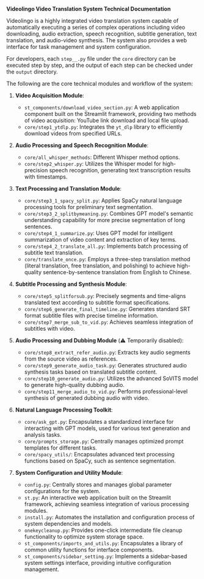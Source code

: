 **Videolingo Video Translation System Technical Documentation**

Videolingo is a highly integrated video translation system capable of automatically executing a series of complex operations including video downloading, audio extraction, speech recognition, subtitle generation, text translation, and audio-video synthesis. The system also provides a web interface for task management and system configuration.

For developers, each `step__.py` file under the `core` directory can be executed step by step, and the output of each step can be checked under the `output` directory.

The following are the core technical modules and workflow of the system:

1. **Video Acquisition Module**: 
   - `st_components/download_video_section.py`: A web application component built on the Streamlit framework, providing two methods of video acquisition: YouTube link download and local file upload.
   - `core/step1_ytdlp.py`: Integrates the `yt_dlp` library to efficiently download videos from specified URLs.

2. **Audio Processing and Speech Recognition Module**: 
   - `core/all_whisper_methods`: Different Whisper method options.
   - `core/step2_whisper.py`: Utilizes the Whisper model for high-precision speech recognition, generating text transcription results with timestamps.

3. **Text Processing and Translation Module**: 
   - `core/step3_1_spacy_split.py`: Applies SpaCy natural language processing tools for preliminary text segmentation.
   - `core/step3_2_splitbymeaning.py`: Combines GPT model's semantic understanding capability for more precise segmentation of long sentences. 
   - `core/step4_1_summarize.py`: Uses GPT model for intelligent summarization of video content and extraction of key terms.
   - `core/step4_2_translate_all.py`: Implements batch processing of subtitle text translation.
   - `core/translate_once.py`: Employs a three-step translation method (literal translation, free translation, and polishing) to achieve high-quality sentence-by-sentence translation from English to Chinese.

4. **Subtitle Processing and Synthesis Module**:
   - `core/step5_splitforsub.py`: Precisely segments and time-aligns translated text according to subtitle format specifications. 
   - `core/step6_generate_final_timeline.py`: Generates standard SRT format subtitle files with precise timeline information.
   - `core/step7_merge_sub_to_vid.py`: Achieves seamless integration of subtitles with video.

5. **Audio Processing and Dubbing Module** (⚠️ Temporarily disabled):
   - `core/step8_extract_refer_audio.py`: Extracts key audio segments from the source video as references.
   - `core/step9_generate_audio_task.py`: Generates structured audio synthesis tasks based on translated subtitle content.
   - `core/step10_generate_audio.py`: Utilizes the advanced SoVITS model to generate high-quality dubbing audio.
   - `core/step11_merge_audio_to_vid.py`: Performs professional-level synthesis of generated dubbing audio with video.

6. **Natural Language Processing Toolkit**:
   - `core/ask_gpt.py`: Encapsulates a standardized interface for interacting with GPT models, used for various text generation and analysis tasks.
   - `core/prompts_storage.py`: Centrally manages optimized prompt templates for different tasks.
   - `core/spacy_utils/`: Encapsulates advanced text processing functions based on SpaCy, such as sentence segmentation.

7. **System Configuration and Utility Module**:
   - `config.py`: Centrally stores and manages global parameter configurations for the system.
   - `st.py`: An interactive web application built on the Streamlit framework, achieving seamless integration of various processing modules.
   - `install.py`: Automates the installation and configuration process of system dependencies and models.
   - `onekeycleanup.py`: Provides one-click intermediate file cleanup functionality to optimize system storage space.
   - `st_components/imports_and_utils.py`: Encapsulates a library of common utility functions for interface components. 
   - `st_components/sidebar_setting.py`: Implements a sidebar-based system settings interface, providing intuitive configuration management.